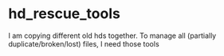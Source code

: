 # hd_rescue_tools
I am copying different old hds together. To manage all (partially duplicate/broken/lost) files, I need those tools
